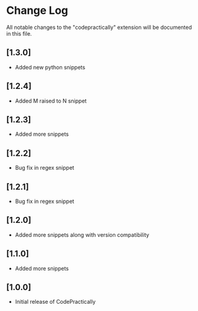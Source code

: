 # Change Log

All notable changes to the "codepractically" extension will be documented in this file.

## [1.3.0]

- Added new python snippets

## [1.2.4]

- Added M raised to N snippet

## [1.2.3]

- Added more snippets

## [1.2.2]

- Bug fix in regex snippet

## [1.2.1]

- Bug fix in regex snippet

## [1.2.0]

- Added more snippets along with version compatibility

## [1.1.0]

- Added more snippets

## [1.0.0]

- Initial release of CodePractically